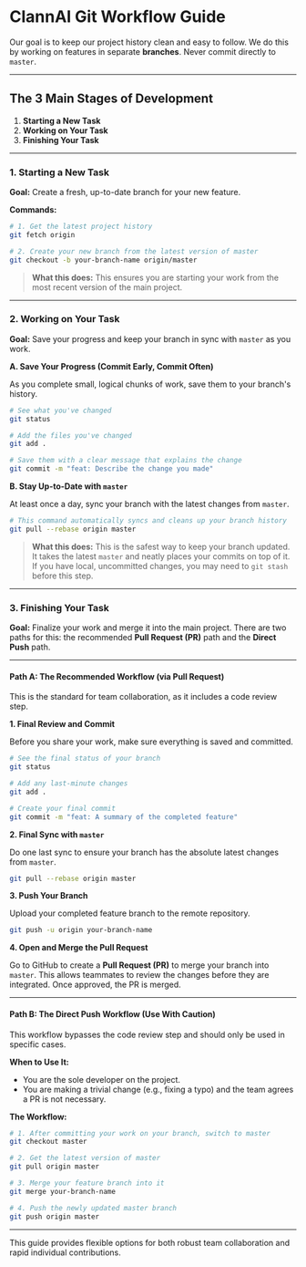 # ClannAI Git Workflow Guide

Our goal is to keep our project history clean and easy to follow. We do this by working on features in separate **branches**. Never commit directly to `master`.

---

## The 3 Main Stages of Development

1.  **Starting a New Task**
2.  **Working on Your Task**
3.  **Finishing Your Task**

---

### 1. Starting a New Task

**Goal:** Create a fresh, up-to-date branch for your new feature.

**Commands:**
```bash
# 1. Get the latest project history
git fetch origin

# 2. Create your new branch from the latest version of master
git checkout -b your-branch-name origin/master
```
> **What this does:** This ensures you are starting your work from the most recent version of the main project.

---

### 2. Working on Your Task

**Goal:** Save your progress and keep your branch in sync with `master` as you work.

**A. Save Your Progress (Commit Early, Commit Often)**

As you complete small, logical chunks of work, save them to your branch's history.
```bash
# See what you've changed
git status

# Add the files you've changed
git add .

# Save them with a clear message that explains the change
git commit -m "feat: Describe the change you made"
```

**B. Stay Up-to-Date with `master`**

At least once a day, sync your branch with the latest changes from `master`.
```bash
# This command automatically syncs and cleans up your branch history
git pull --rebase origin master
```
> **What this does:** This is the safest way to keep your branch updated. It takes the latest `master` and neatly places your commits on top of it. If you have local, uncommitted changes, you may need to `git stash` before this step.

---

### 3. Finishing Your Task

**Goal:** Finalize your work and merge it into the main project. There are two paths for this: the recommended **Pull Request (PR)** path and the **Direct Push** path.

---
#### **Path A: The Recommended Workflow (via Pull Request)**
This is the standard for team collaboration, as it includes a code review step.

**1. Final Review and Commit**

Before you share your work, make sure everything is saved and committed.
```bash
# See the final status of your branch
git status

# Add any last-minute changes
git add .

# Create your final commit
git commit -m "feat: A summary of the completed feature"
```

**2. Final Sync with `master`**

Do one last sync to ensure your branch has the absolute latest changes from `master`.
```bash
git pull --rebase origin master
```

**3. Push Your Branch**

Upload your completed feature branch to the remote repository.
```bash
git push -u origin your-branch-name
```

**4. Open and Merge the Pull Request**

Go to GitHub to create a **Pull Request (PR)** to merge your branch into `master`. This allows teammates to review the changes before they are integrated. Once approved, the PR is merged.

---
#### **Path B: The Direct Push Workflow (Use With Caution)**

This workflow bypasses the code review step and should only be used in specific cases.

**When to Use It:**
*   You are the sole developer on the project.
*   You are making a trivial change (e.g., fixing a typo) and the team agrees a PR is not necessary.

**The Workflow:**
```bash
# 1. After committing your work on your branch, switch to master
git checkout master

# 2. Get the latest version of master
git pull origin master

# 3. Merge your feature branch into it
git merge your-branch-name

# 4. Push the newly updated master branch
git push origin master
```

---
This guide provides flexible options for both robust team collaboration and rapid individual contributions. 